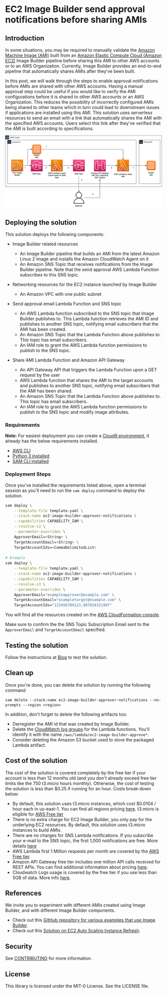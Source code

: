 # EC2 Image Builder send approval notifications before sharing AMIs

## Introduction

In some situations, you may be required to manually validate the [Amazon Machine Image (AMI)](https://docs.aws.amazon.com/AWSEC2/latest/UserGuide/AMIs.html) built from an [Amazon Elastic Compute Cloud (Amazon EC2)](https://aws.amazon.com/ec2/) Image Builder pipeline before sharing this AMI to other AWS accounts or to an AWS Organization. Currently, Image Builder provides an end-to-end pipeline that automatically shares AMIs after they’ve been built.

In this post, we will walk through the steps to enable approval notifications before AMIs are shared with other AWS accounts. Having a manual approval step could be useful if you would like to verify the AMI configurations before it is shared to other AWS accounts or an AWS Organization. This reduces the possibility of incorrectly configured AMIs being shared to other teams which in turn could lead to downstream issues if applications are installed using this AMI. This solution uses serverless resources to send an email with a link that automatically shares the AMI with the specified AWS accounts. Users select this link after they’ve verified that the AMI is built according to specifications.

![Architecture](./images/figure1-architecture-diagram.png)

## Deploying the solution

This solution deploys the following components:

* Image Builder related resources

  * An Image Builder pipeline that builds an AMI from the latest Amazon Linux 2 image and installs the Amazon CloudWatch Agent on it
  * An Amazon SNS Topic that receives notifications from the Image Builder pipeline. Note that the send approval AWS Lambda Function subscribes to this SNS topic.

* Networking resources for the EC2 instance launched by Image Builder

  * An Amazon VPC with one public subnet

* Send approval email Lambda Function and SNS topic

  * An AWS Lambda function subscribed to the SNS topic that Image Builder publishes to. This Lambda function retrieves the AMI ID and publishes to another SNS topic, notifying email subscribers that the AMI has been created.
  * An Amazon SNS Topic that the Lambda Function above publishes to. This topic has email subscribers.
  * An IAM role to grant the AWS Lambda function permissions to publish to the SNS topic.

* Share AMI Lambda Function and Amazon API Gateway

  * An API Gateway API that triggers the Lambda Function upon a GET request by the user
  * AWS Lambda function that shares the AMI to the target accounts and publishes to another SNS topic, notifying email subscribers that the AMI has been shared.
  * An Amazon SNS Topic that the Lambda Function above publishes to. This topic has email subscribers.
  * An IAM role to grant the AWS Lambda function permissions to publish to the SNS topic and modify image attributes.

### Requirements

**Note:** For easiest deployment you can create a [Cloud9 environment](https://docs.aws.amazon.com/cloud9/latest/user-guide/create-environment.html), it already has the below requirements installed.

* [AWS CLI](https://docs.aws.amazon.com/cli/latest/userguide/install-cliv2.html)
* [Python 3 installed](https://www.python.org/downloads/)
* [SAM CLI installed](https://docs.aws.amazon.com/serverless-application-model/latest/developerguide/serverless-sam-cli-install.html)

### Deployment Steps

Once you've installed the requirements listed above, open a terminal session as you'll need to run the `sam deploy` command to deploy the solution.

```bash
sam deploy \
    --template-file template.yaml \
    --stack-name ec2-image-builder-approver-notifications \
    --capabilities CAPABILITY_IAM \
    --resolve-s3 \
    --parameter-overrides \
    ApproverEmail=<String> \
    TargetAccountEmail=<String> \
    TargetAccountIds=<CommaDelimitedList>

# Example
sam deploy \
    --template-file template.yaml \
    --stack-name ec2-image-builder-approver-notifications \
    --capabilities CAPABILITY_IAM \
    --resolve-s3 \
    --parameter-overrides \
    ApproverEmail="exampleapprover@example.com" \
    TargetAccountEmail="exampletarget@example.com" \
    TargetAccountIds="123456789123,987654321987"
```

You will find all the resources created on the [AWS CloudFormation console](https://console.aws.amazon.com/cloudformation/home?#/stacks/).

Make sure to confirm the the SNS Topic Subscription Email sent to the `ApproverEmail` and `TargetAccountEmail` specified.

## Testing the solution

Follow the instructions at [Blog](https://aws.amazon.com/blogs/compute/adding-approval-notifications-to-ec2-image-builder-before-sharing-amis/) to test the solution.

## Clean up

Once you're done, you can delete the solution by running the following command

```
sam delete --stack-name ec2-image-builder-approver-notifications --no-prompts --region <region>
```

In addition, don't forget to delete the following artifacts too:

* Derregister the AMI id that was created by Image Builder.
* Delete the [CloudWatch log groups](https://console.aws.amazon.com/cloudwatch/home#logsV2:log-groups) for the Lambda functions. You'll identify it with the name `/aws/lambda/ec2-image-builder-approve*`.
* Consider deleting the Amazon S3 bucket used to store the packaged Lambda artifact.

## Cost of the solution

The cost of the solution is covered completely by the free tier if your account is less than 12 months old (and you don't already exceed free tier limits like the 750 t3.micro hours monthly). Otherwise, the cost of testing the solution is less than $0.25 if running for an hour. Costs break-down below:
* By default, this solution uses t3.micro instances, which cost $0.0104 / hour each in us-east-1. You can find all regions pricing [here](https://aws.amazon.com/ec2/pricing/on-demand/). t3.micro is eligible for [AWS Free tier](https://aws.amazon.com/free/?all-free-tier.sort-by=item.additionalFields.SortRank&all-free-tier.sort-order=asc)
* There is no extra charge for EC2 Image Builder, you only pay for the underlying EC2 resources. By default, this solution uses t3.micro instances to build AMIs.
* There are no charges for SNS Lambda notifications. If you subscribe your e-mail to the SNS topic, the first 1,000 notifications are free. More details [here](https://aws.amazon.com/sns/pricing/)
* AWS Lambda first 1 Million requests per month are covered by the [AWS Free tier](https://aws.amazon.com/free/?all-free-tier.sort-by=item.additionalFields.SortRank&all-free-tier.sort-order=asc).
* Amazon API Gateway free tier includes one million API calls received for REST APIs. You can find additional information about pricing [here](https://aws.amazon.com/api-gateway/pricing/).
* Cloudwatch Logs usage is covered by the free tier if you use less than 5GB of data. More info [here](https://aws.amazon.com/cloudwatch/pricing/).

## References

We invite you to experiment with different AMIs created using Image Builder, and with different Image Builder components.

* Check out this [GitHub repository for various examples that use Image Builder](https://github.com/aws-samples/amazon-ec2-image-builder-samples).
* Check out this [Solution on EC2 Auto Scaling Instance Refresh](https://github.com/aws-samples/ec2-auto-scaling-instance-refresh-sample).

## Security

See [CONTRIBUTING](CONTRIBUTING.md#security-issue-notifications) for more information.

## License

This library is licensed under the MIT-0 License. See the LICENSE file.

